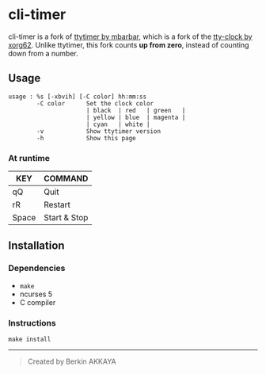 # cli-timer

cli-timer is a fork of [ttytimer by mbarbar][ttytimer], which is a
fork of the [tty-clock by xorg62][tty-clock]. Unlike ttytimer, this
fork counts **up from zero**, instead of counting down from a number.

[ttytimer]: https://github.com/mbarbar/ttytimer
[tty-clock]: https://github.com/xorg62/tty-clock

## Usage

```
usage : %s [-xbvih] [-C color] hh:mm:ss
        -C color      Set the clock color
                      | black  | red   | green   |
                      | yellow | blue  | magenta |
                      | cyan   | white |
        -v            Show ttytimer version
        -h            Show this page
```

### At runtime

| KEY   | COMMAND      |
| ----- | ------------ |
| qQ    | Quit         |
| rR    | Restart      |
| Space | Start & Stop |

## Installation

### Dependencies

-   `make`
-   ncurses 5
-   C compiler

### Instructions

```
make install
```

---

> Created by Berkin AKKAYA
